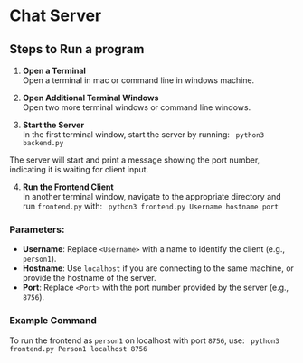 
# Chat Server


## Steps to Run a program

1. **Open a Terminal**  
   Open a terminal in mac or command line in windows machine.

2. **Open Additional Terminal Windows**  
   Open two more terminal windows or command line windows.

3. **Start the Server**  
   In the first terminal window, start the server by running: ``` python3 backend.py```

The server will start and print a message showing the port number, indicating it is waiting for client input.

4. **Run the Frontend Client**  
In another terminal window, navigate to the appropriate directory and run `frontend.py` with: 
``` python3 frontend.py Username hostname port```


### Parameters:
- **Username**: Replace `<Username>` with a name to identify the client (e.g., `person1`).
- **Hostname**: Use `localhost` if you are connecting to the same machine, or provide the hostname of the server.
- **Port**: Replace `<Port>` with the port number provided by the server (e.g., `8756`).

### Example Command
To run the frontend as `person1` on localhost with port `8756`, use: ``` python3 frontend.py Person1 localhost 8756```
